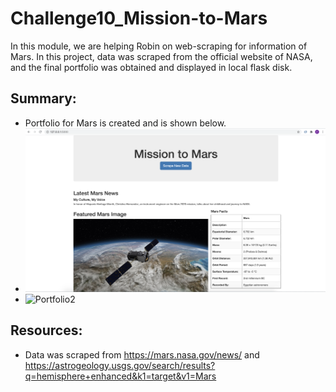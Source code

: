 # Challenge10_Mission-to-Mars

In this module, we are helping Robin on web-scraping for information of Mars. In this project, data was scraped from the official website of NASA, and the final portfolio was obtained and displayed in local flask disk. 

## Summary:
* Portfolio for Mars is created and is shown below. 
* ![Portfolio1](images/Mars_Portfolio_1.png)
* ![Portfolio2](images/Mars_Portfolio_2.png)

## Resources:
* Data was scraped from https://mars.nasa.gov/news/ and https://astrogeology.usgs.gov/search/results?q=hemisphere+enhanced&k1=target&v1=Mars
